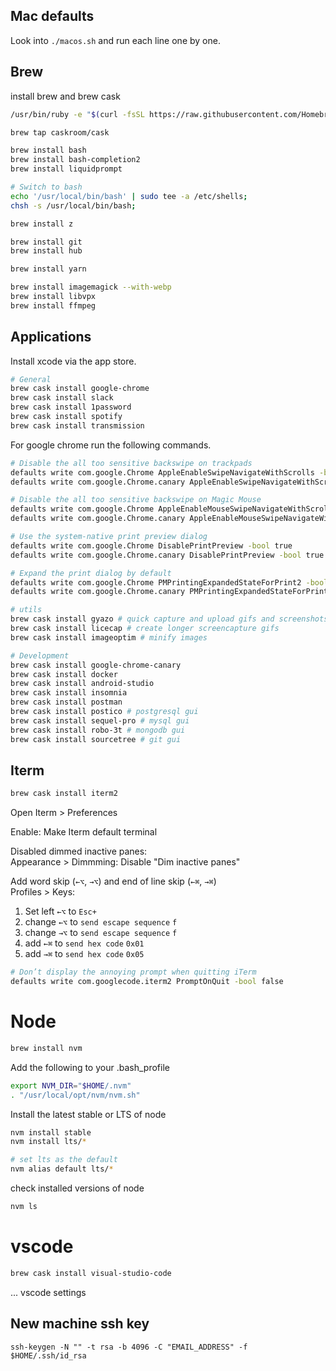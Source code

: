 ## Mac defaults
Look into `./macos.sh` and run each line one by one.

## Brew

install brew and brew cask

```sh
/usr/bin/ruby -e "$(curl -fsSL https://raw.githubusercontent.com/Homebrew/install/master/install)"

brew tap caskroom/cask
```

```sh
brew install bash
brew install bash-completion2
brew install liquidprompt

# Switch to bash 
echo '/usr/local/bin/bash' | sudo tee -a /etc/shells;
chsh -s /usr/local/bin/bash;

brew install z

brew install git
brew install hub

brew install yarn

brew install imagemagick --with-webp
brew install libvpx
brew install ffmpeg
```


## Applications

Install xcode via the app store.

```sh
# General
brew cask install google-chrome
brew cask install slack
brew cask install 1password
brew cask install spotify
brew cask install transmission
```

For google chrome run the following commands.

```sh
# Disable the all too sensitive backswipe on trackpads
defaults write com.google.Chrome AppleEnableSwipeNavigateWithScrolls -bool false
defaults write com.google.Chrome.canary AppleEnableSwipeNavigateWithScrolls -bool false

# Disable the all too sensitive backswipe on Magic Mouse
defaults write com.google.Chrome AppleEnableMouseSwipeNavigateWithScrolls -bool false
defaults write com.google.Chrome.canary AppleEnableMouseSwipeNavigateWithScrolls -bool false

# Use the system-native print preview dialog
defaults write com.google.Chrome DisablePrintPreview -bool true
defaults write com.google.Chrome.canary DisablePrintPreview -bool true

# Expand the print dialog by default
defaults write com.google.Chrome PMPrintingExpandedStateForPrint2 -bool true
defaults write com.google.Chrome.canary PMPrintingExpandedStateForPrint2 -bool true
```

```sh
# utils
brew cask install gyazo # quick capture and upload gifs and screenshots
brew cask install licecap # create longer screencapture gifs
brew cask install imageoptim # minify images
```

```sh
# Development
brew cask install google-chrome-canary
brew cask install docker
brew cask install android-studio
brew cask install insomnia
brew cask install postman 
brew cask install postico # postgresql gui
brew cask install sequel-pro # mysql gui
brew cask install robo-3t # mongodb gui
brew cask install sourcetree # git gui
```

## Iterm
```sh
brew cask install iterm2
```

Open Iterm > Preferences

Enable: Make Iterm default terminal

Disabled dimmed inactive panes:  
Appearance > Dimmming: Disable "Dim inactive panes"

Add word skip (`←⌥`, `→⌥`) and end of line skip (`←⌘`, `→⌘`)  
Profiles > Keys: 
1. Set left `←⌥` to `Esc+`
2. change `←⌥` to `send escape sequence` `f`
3. change `→⌥` to `send escape sequence` `f` 
4. add `←⌘` to `send hex code` `0x01` 
5. add `→⌘` to `send hex code` `0x05` 

```sh
# Don’t display the annoying prompt when quitting iTerm
defaults write com.googlecode.iterm2 PromptOnQuit -bool false
```

# Node
```sh
brew install nvm
```

Add the following to your .bash_profile

```sh
export NVM_DIR="$HOME/.nvm"
. "/usr/local/opt/nvm/nvm.sh"
```

Install the latest stable or LTS of node

```sh
nvm install stable
nvm install lts/*

# set lts as the default
nvm alias default lts/*
```

check installed versions of node

```sh
nvm ls
```

# vscode
```sh
brew cask install visual-studio-code
```

... vscode settings


## New machine ssh key

```
ssh-keygen -N "" -t rsa -b 4096 -C "EMAIL_ADDRESS" -f $HOME/.ssh/id_rsa
```
